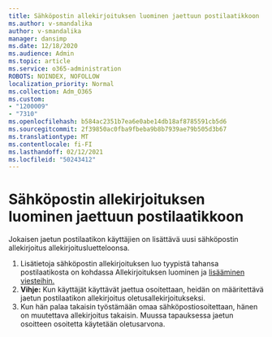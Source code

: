 ```yaml
---
title: Sähköpostin allekirjoituksen luominen jaettuun postilaatikkoon
ms.author: v-smandalika
author: v-smandalika
manager: dansimp
ms.date: 12/18/2020
ms.audience: Admin
ms.topic: article
ms.service: o365-administration
ROBOTS: NOINDEX, NOFOLLOW
localization_priority: Normal
ms.collection: Adm_O365
ms.custom:
- "1200009"
- "7310"
ms.openlocfilehash: b584ac2351b7ea6e0abe14db18af8785591cb5d6
ms.sourcegitcommit: 2f39850ac0fba9fbeba9b8b7939ae79b505d3b67
ms.translationtype: MT
ms.contentlocale: fi-FI
ms.lasthandoff: 02/12/2021
ms.locfileid: "50243412"
---
```

# <a name="create-an-email-signature-for-a-shared-mailbox"></a>Sähköpostin allekirjoituksen luominen jaettuun postilaatikkoon

Jokaisen jaetun postilaatikon käyttäjien on lisättävä uusi sähköpostin allekirjoitus allekirjoitusluetteloonsa.

1. Lisätietoja sähköpostin allekirjoituksen luo tyypistä tahansa postilaatikosta on kohdassa Allekirjoituksen luominen ja [lisääminen viesteihin.](https://support.office.com/article/8ee5d4f4-68fd-464a-a1c1-0e1c80bb27f2)
2. **Vihje:** Kun käyttäjät käyttävät jaettua osoitettaan, heidän on määritettävä jaetun postilaatikon allekirjoitus oletusallekirjoitukseksi.
3. Kun hän palaa takaisin työstämään omaa sähköpostiosoitettaan, hänen on muutettava allekirjoitus takaisin. Muussa tapauksessa jaetun osoitteen osoitetta käytetään oletusarvona.